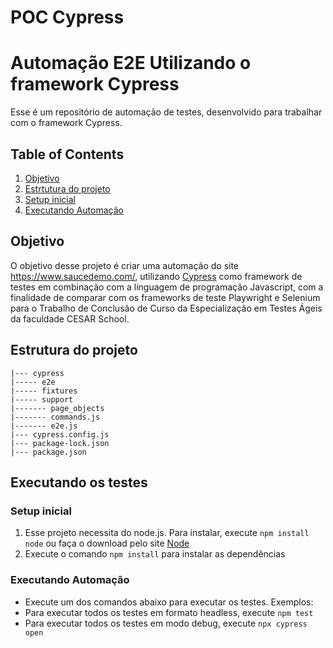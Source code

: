 # POC Cypress

# Automação E2E Utilizando o framework Cypress

Esse é um repositório de automação de testes, desenvolvido para trabalhar com o framework Cypress.

## Table of Contents

1. [Objetivo](#objetivo)
2. [Estrtutura do projeto](#estrutura-do-projeto)
5. [Setup inicial](#setup-inicial)
6. [Executando Automação](#executando-automação)

## Objetivo

O objetivo desse projeto é criar uma automação do site https://www.saucedemo.com/, utilizando [Cypress](https://www.cypress.io/) como framework de testes em combinação com a linguagem de programação Javascript, com a finalidade de comparar com os frameworks de teste Playwright e Selenium para o Trabalho de Conclusão de Curso da Especialização em Testes Ágeis da faculdade CESAR School.

## Estrutura do projeto

```
|--- cypress
|----- e2e
|----- fixtures
|----- support
|------- page_objects
|------- commands.js
|------- e2e.js
|--- cypress.config.js
|--- package-lock.json
|--- package.json
```

## Executando os testes

### Setup inicial

1. Esse projeto necessita do node.js. Para instalar, execute `npm install node` ou faça o download pelo site [Node](https://nodejs.org/en/download/)
2. Execute o comando `npm install` para instalar as dependências

### Executando Automação

- Execute um dos comandos abaixo para executar os testes.
  Exemplos:
- Para executar todos os testes em formato headless, execute `npm test`
- Para executar todos os testes em modo debug, execute  `npx cypress open`
<p>
